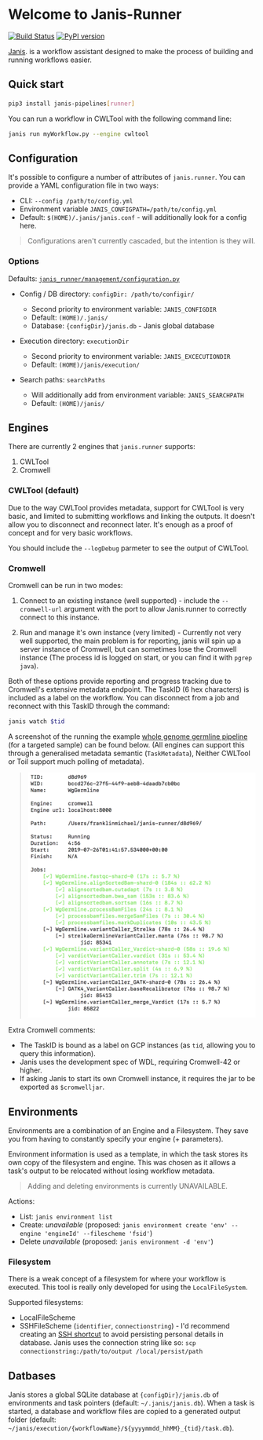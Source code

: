 # Welcome to Janis-Runner

[![Build Status](https://travis-ci.org/PMCC-BioinformaticsCore/janis-runner.svg?branch=master)](https://travis-ci.org/PMCC-BioinformaticsCore/janis-runner)
[![PyPI version](https://badge.fury.io/py/janis-pipelines.runner.svg)](https://badge.fury.io/py/janis-pipelines.runner)

[Janis](https://github.com/PMCC-BioinformaticsCore/janis). is a workflow assistant designed 
to make the process of building and running workflows easier. 

## Quick start

```bash
pip3 install janis-pipelines[runner]
```

You can run a workflow in CWLTool with the following command line: 
```bash
janis run myWorkflow.py --engine cwltool
```

## Configuration

It's possible to configure a number of attributes of `janis.runner`. 
You can provide a YAML configuration file in two ways:

- CLI: `--config /path/to/config.yml`
- Environment variable `JANIS_CONFIGPATH=/path/to/config.yml`
- Default: `$(HOME)/.janis/janis.conf` - will additionally look for a config here.

> Configurations aren't currently cascaded, but the intention is they will.

### Options

Defaults: [`janis_runner/management/configuration.py`](https://github.com/PMCC-BioinformaticsCore/janis-runner/blob/master/janis_runner/management/configuration.py#L68)

- Config / DB directory: `configDir: /path/to/configir/`
    - Second priority to environment variable: `JANIS_CONFIGDIR`
    - Default: `(HOME)/.janis/`
    - Database: `{configDir}/janis.db` - Janis global database
    
- Execution directory: `executionDir`
    - Second priority to environment variable: `JANIS_EXCECUTIONDIR`
    - Default: `(HOME)/janis/execution/`
    
- Search paths: `searchPaths`
    - Will additionally add from environment variable: `JANIS_SEARCHPATH`
    - Default: `(HOME)/janis/`


## Engines

There are currently 2 engines that `janis.runner` supports:

1. CWLTool
2. Cromwell

### CWLTool (default)
    
Due to the way CWLTool provides metadata, support for CWLTool is very basic, and limited to submitting 
workflows and linking the outputs. It doesn't allow you to disconnect and reconnect later. It's enough 
as a proof of concept and for very basic workflows. 

You should include the `--logDebug` parmeter to see the output of CWLTool. 

### Cromwell

Cromwell can be run in two modes:

1. Connect to an existing instance (well supported) - include the `--cromwell-url` argument with the port to 
    allow Janis.runner to correctly connect to this instance.
    
2. Run and manage it's own instance (very limited) - Currently not very well supported, the main problem is for reporting, 
janis will spin up a server instance of Cromwell, but can sometimes lose the Cromwell instance (The process id is logged on start, or you can find it with `pgrep java`).

Both of these options provide reporting and progress tracking due to Cromwell's extensive metadata endpoint. The TaskID
(6 hex characters) is included as a label on the workflow. You can disconnect from a job and reconnect with this TaskID
through the command:

```bash
janis watch $tid
``` 

A screenshot of the running the example [whole genome germline pipeline](https://github.com/PMCC-BioinformaticsCore/janis-examplepipelines)
 (for a targeted sample) can be found below. (All engines can support this through a generalised metadata semantic (`TaskMetadata`),
 Neither CWLTool or Toil support much polling of metadata).

> ![Screenshot of janis progress screen](resources/metadata-progress.png)

Extra Cromwell comments:

- The TaskID is bound as a label on GCP instances (as `tid`, allowing you to query this information).
- Janis uses the development spec of WDL, requiring Cromwell-42 or higher.
- If asking Janis to start its own Cromwell instance, it requires the jar to be exported as `$cromwelljar`.


## Environments

Environments are a combination of an Engine and a Filesystem. They save you from having to constantly specify your
engine (+ parameters).

Environment information is used as a template, in which the task stores its own copy of the filesystem and engine.
This was chosen as it allows a task's output to be relocated without losing workflow metadata.

> Adding and deleting environments is currently UNAVAILABLE.

Actions:

- List: `janis environment list`
- Create: _unavailable_ (proposed: `janis environment create 'env' --engine 'engineId' --filescheme 'fsid'`)
- Delete _unavailable_ (proposed: `janis environment -d 'env'`)

### Filesystem

There is a weak concept of a filesystem for where your workflow is executed. This tool is really only developed
for using the `LocalFileSystem`.

Supported filesystems:

- LocalFileScheme
- SSHFileScheme (`identifier`, `connectionstring`) - I'd recommend creating an 
    [SSH shortcut](https://scotch.io/tutorials/how-to-create-an-ssh-shortcut) to avoid persisting personal details in
    database. Janis uses the connection string like so: `scp connectionstring:/path/to/output /local/persist/path`


## Datbases

Janis stores a global SQLite database at `{configDir}/janis.db` of environments and task pointers 
(default: `~/.janis/janis.db`). When a task is started, a database and workflow files are copied 
to a generated output folder  (default: `~/janis/execution/{workflowName}/${yyyymmdd_hhMM}_{tid}/task.db`).
 
